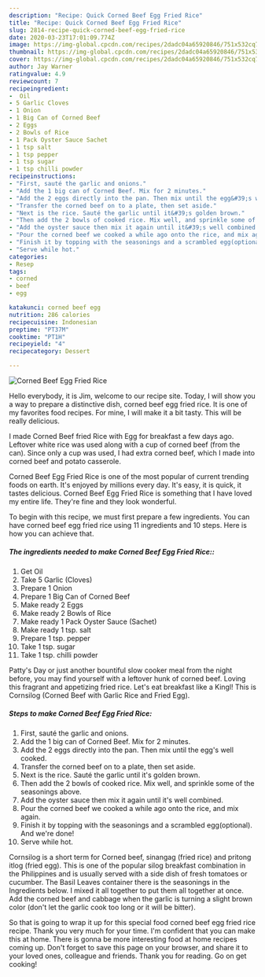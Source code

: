 ```yaml
---
description: "Recipe: Quick Corned Beef Egg Fried Rice"
title: "Recipe: Quick Corned Beef Egg Fried Rice"
slug: 2814-recipe-quick-corned-beef-egg-fried-rice
date: 2020-03-23T17:01:09.774Z
image: https://img-global.cpcdn.com/recipes/2dadc04a65920846/751x532cq70/corned-beef-egg-fried-rice-recipe-main-photo.jpg
thumbnail: https://img-global.cpcdn.com/recipes/2dadc04a65920846/751x532cq70/corned-beef-egg-fried-rice-recipe-main-photo.jpg
cover: https://img-global.cpcdn.com/recipes/2dadc04a65920846/751x532cq70/corned-beef-egg-fried-rice-recipe-main-photo.jpg
author: Jay Warner
ratingvalue: 4.9
reviewcount: 7
recipeingredient:
-  Oil
- 5 Garlic Cloves
- 1 Onion
- 1 Big Can of Corned Beef
- 2 Eggs
- 2 Bowls of Rice
- 1 Pack Oyster Sauce Sachet
- 1 tsp salt
- 1 tsp pepper
- 1 tsp sugar
- 1 tsp chilli powder
recipeinstructions:
- "First, sauté the garlic and onions."
- "Add the 1 big can of Corned Beef. Mix for 2 minutes."
- "Add the 2 eggs directly into the pan. Then mix until the egg&#39;s well cooked."
- "Transfer the corned beef on to a plate, then set aside."
- "Next is the rice. Sauté the garlic until it&#39;s golden brown."
- "Then add the 2 bowls of cooked rice. Mix well, and sprinkle some of the seasonings above."
- "Add the oyster sauce then mix it again until it&#39;s well combined."
- "Pour the corned beef we cooked a while ago onto the rice, and mix again."
- "Finish it by topping with the seasonings and a scrambled egg(optional). And we&#39;re done!"
- "Serve while hot."
categories:
- Resep
tags:
- corned
- beef
- egg

katakunci: corned beef egg
nutrition: 286 calories
recipecuisine: Indonesian
preptime: "PT37M"
cooktime: "PT1H"
recipeyield: "4"
recipecategory: Dessert

---
```



![Corned Beef Egg Fried Rice](https://img-global.cpcdn.com/recipes/2dadc04a65920846/751x532cq70/corned-beef-egg-fried-rice-recipe-main-photo.jpg)

Hello everybody, it is Jim, welcome to our recipe site. Today, I will show you a way to prepare a distinctive dish, corned beef egg fried rice. It is one of my favorites food recipes. For mine, I will make it a bit tasty. This will be really delicious.

I made Corned Beef fried Rice with Egg for breakfast a few days ago. Leftover white rice was used along with a cup of corned beef (from the can). Since only a cup was used, I had extra corned beef, which I made into corned beef and potato casserole.

Corned Beef Egg Fried Rice is one of the most popular of current trending foods on earth. It's enjoyed by millions every day. It's easy, it is quick, it tastes delicious. Corned Beef Egg Fried Rice is something that I have loved my entire life. They're fine and they look wonderful.


To begin with this recipe, we must first prepare a few ingredients. You can have corned beef egg fried rice using 11 ingredients and 10 steps. Here is how you can achieve that.

##### The ingredients needed to make Corned Beef Egg Fried Rice::

1. Get  Oil
1. Take 5 Garlic (Cloves)
1. Prepare 1 Onion
1. Prepare 1 Big Can of Corned Beef
1. Make ready 2 Eggs
1. Make ready 2 Bowls of Rice
1. Make ready 1 Pack Oyster Sauce (Sachet)
1. Make ready 1 tsp. salt
1. Prepare 1 tsp. pepper
1. Take 1 tsp. sugar
1. Take 1 tsp. chilli powder


Patty&#39;s Day or just another bountiful slow cooker meal from the night before, you may find yourself with a leftover hunk of corned beef. Loving this fragrant and appetizing fried rice. Let&#39;s eat breakfast like a Kingl! This is Cornsilog (Corned Beef with Garlic Rice and Fried Egg). 

##### Steps to make Corned Beef Egg Fried Rice:

1. First, sauté the garlic and onions.
1. Add the 1 big can of Corned Beef. Mix for 2 minutes.
1. Add the 2 eggs directly into the pan. Then mix until the egg&#39;s well cooked.
1. Transfer the corned beef on to a plate, then set aside.
1. Next is the rice. Sauté the garlic until it&#39;s golden brown.
1. Then add the 2 bowls of cooked rice. Mix well, and sprinkle some of the seasonings above.
1. Add the oyster sauce then mix it again until it&#39;s well combined.
1. Pour the corned beef we cooked a while ago onto the rice, and mix again.
1. Finish it by topping with the seasonings and a scrambled egg(optional). And we&#39;re done!
1. Serve while hot.


Cornsilog is a short term for Corned beef, sinangag (fried rice) and pritong itlog (fried egg). This is one of the popular silog breakfast combination in the Philippines and is usually served with a side dish of fresh tomatoes or cucumber. The Basil Leaves container there is the seasonings in the Ingredients below. I mixed it all together to put them all together at once. Add the corned beef and cabbage when the garlic is turning a slight brown color (don&#39;t let the garlic cook too long or it will be bitter). 

So that is going to wrap it up for this special food corned beef egg fried rice recipe. Thank you very much for your time. I'm confident that you can make this at home. There is gonna be more interesting food at home recipes coming up. Don't forget to save this page on your browser, and share it to your loved ones, colleague and friends. Thank you for reading. Go on get cooking!
